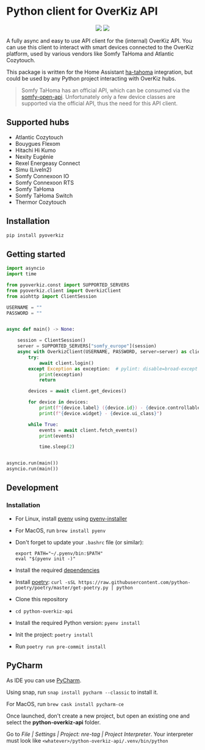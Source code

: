 # Python client for OverKiz API

<p align=center>
    <a href="https://github.com/iMicknl/python-overkiz-api/actions"><img src="https://github.com/iMicknl/python-overkiz-api/workflows/CI/badge.svg"/></a>
    <a href="https://github.com/psf/black"><img src="https://img.shields.io/badge/code%20style-black-000000.svg" /></a>
</p>

A fully async and easy to use API client for the (internal) OverKiz API. You can use this client to interact with smart devices connected to the OverKiz platform, used by various vendors like Somfy TaHoma and Atlantic Cozytouch.

This package is written for the Home Assistant [ha-tahoma](https://github.com/iMicknl/ha-tahoma) integration, but could be used by any Python project interacting with OverKiz hubs.

> Somfy TaHoma has an official API, which can be consumed via the [somfy-open-api](https://github.com/tetienne/somfy-open-api). Unfortunately only a few device classes are supported via the official API, thus the need for this API client.

## Supported hubs

- Atlantic Cozytouch
- Bouygues Flexom
- Hitachi Hi Kumo
- Nexity Eugénie
- Rexel Energeasy Connect
- Simu (LiveIn2)
- Somfy Connexoon IO
- Somfy Connexoon RTS
- Somfy TaHoma
- Somfy TaHoma Switch
- Thermor Cozytouch

## Installation

```bash
pip install pyoverkiz
```

## Getting started

```python
import asyncio
import time

from pyoverkiz.const import SUPPORTED_SERVERS
from pyoverkiz.client import OverkizClient
from aiohttp import ClientSession

USERNAME = ""
PASSWORD = ""


async def main() -> None:

    session = ClientSession()
    server = SUPPORTED_SERVERS["somfy_europe"](session)
    async with OverkizClient(USERNAME, PASSWORD, server=server) as client:
        try:
            await client.login()
        except Exception as exception:  # pylint: disable=broad-except
            print(exception)
            return

        devices = await client.get_devices()

        for device in devices:
            print(f"{device.label} ({device.id}) - {device.controllable_name}")
            print(f"{device.widget} - {device.ui_class}")

        while True:
            events = await client.fetch_events()
            print(events)

            time.sleep(2)


asyncio.run(main())
asyncio.run(main())
```

## Development

### Installation

- For Linux, install [pyenv](https://github.com/pyenv/pyenv) using [pyenv-installer](https://github.com/pyenv/pyenv-installer)
- For MacOS, run `brew install pyenv`
- Don't forget to update your `.bashrc` file (or similar):
  ```
  export PATH="~/.pyenv/bin:$PATH"
  eval "$(pyenv init -)"
  ```
- Install the required [dependencies](https://github.com/pyenv/pyenv/wiki#suggested-build-environment)
- Install [poetry](https://python-poetry.org): `curl -sSL https://raw.githubusercontent.com/python-poetry/poetry/master/get-poetry.py | python`

- Clone this repository
- `cd python-overkiz-api`
- Install the required Python version: `pyenv install`
- Init the project: `poetry install`
- Run `poetry run pre-commit install`

## PyCharm

As IDE you can use [PyCharm](https://www.jetbrains.com/pycharm/).

Using snap, run `snap install pycharm --classic` to install it.

For MacOS, run `brew cask install pycharm-ce`

Once launched, don't create a new project, but open an existing one and select the **python-overkiz-api** folder.

Go to _File | Settings | Project: nre-tag | Project Interpreter_. Your interpreter must look like `<whatever>/python-overkiz-api/.venv/bin/python`
